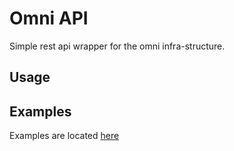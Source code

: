# Omni API

Simple rest api wrapper for the omni infra-structure.

## Usage

## Examples

Examples are located [here](src/examples)
